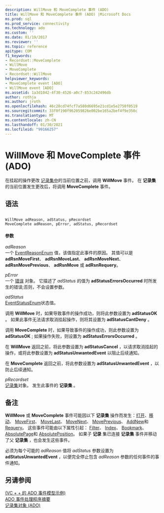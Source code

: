 ```yaml
---
description: WillMove 和 MoveComplete 事件 (ADO)
title: WillMove 和 MoveComplete 事件 (ADO) |Microsoft Docs
ms.prod: sql
ms.prod_service: connectivity
ms.technology: ado
ms.custom: ''
ms.date: 01/19/2017
ms.reviewer: ''
ms.topic: reference
apitype: COM
f1_keywords:
- Recordset::MoveComplete
- WillMove
- MoveComplete
- Recordset::WillMove
helpviewer_keywords:
- MoveComplete event [ADO]
- WillMove event [ADO]
ms.assetid: 1a3d1042-4f30-4526-a0c7-853c242496db
author: rothja
ms.author: jroth
ms.openlocfilehash: 46c28cd74fcf7a580d6695e21cd1e5e2750f0519
ms.sourcegitcommit: 33f0f190f962059826e002be165a2bef4f9e350c
ms.translationtype: MT
ms.contentlocale: zh-CN
ms.lasthandoff: 01/30/2021
ms.locfileid: "99166257"
---
```

# <a name="willmove-and-movecomplete-events-ado"></a>WillMove 和 MoveComplete 事件 (ADO)
在挂起的操作更改 [记录集中](./recordset-object-ado.md)的当前位置之前，调用 **WillMove** 事件。 在 **记录集** 的当前位置发生更改后，将调用 **MoveComplete** 事件。  
  
## <a name="syntax"></a>语法  
  
```  
  
WillMove adReason, adStatus, pRecordset  
MoveComplete adReason, pError, adStatus, pRecordset  
```  
  
#### <a name="parameters"></a>参数  
 *adReason*  
 一个 [EventReasonEnum](./eventreasonenum.md) 值，该值指定此事件的原因。 其值可以是 **adRsnMoveFirst**、 **adRsnMoveLast**、 **adRsnMoveNext**、 **adRsnMovePrevious**、 **adRsnMove** 或 **adRsnRequery**。  
  
 *pError*  
 一个 [错误](./error-object.md) 对象。 它描述了 *adStatus* 的值为 **adStatusErrorsOccurred** 时所发生的错误;否则，不会设置参数。  
  
 *adStatus*  
 [EventStatusEnum](./eventstatusenum.md)状态值。  
  
 调用 **WillMove** 时，如果导致事件的操作成功，则将此参数设置为 **adStatusOK** 。 如果此事件无法请求取消挂起操作，则将其设置为 **adStatusCantDeny** 。  
  
 调用 **MoveComplete** 时，如果导致事件的操作成功，则此参数设置为 **adStatusOK** ; 如果操作失败，则设置为 **adStatusErrorsOccurred** 。  
  
 在 **WillMove** 返回之前，将此参数设置为 **adStatusCancel** ，以请求取消挂起的操作，或将此参数设置为 **adStatusUnwantedEvent** 以阻止后续通知。  
  
 在 **MoveComplete** 返回之前，将此参数设置为 **adStatusUnwantedEvent** ，以防止后续通知。  
  
 *pRecordset*  
 [记录集](./recordset-object-ado.md)对象。 发生此事件的 **记录集** 。  
  
## <a name="remarks"></a>备注  
 **WillMove** 或 **MoveComplete** 事件可能因以下 **记录集** 操作而发生：[打开](./open-method-ado-recordset.md)、[移动](./move-method-ado.md)、 [MoveFirst](./movefirst-movelast-movenext-and-moveprevious-methods-ado.md)、 [MoveLast](./movefirst-movelast-movenext-and-moveprevious-methods-ado.md)、 [MoveNext](./movefirst-movelast-movenext-and-moveprevious-methods-ado.md)、 [MovePrevious](./movefirst-movelast-movenext-and-moveprevious-methods-ado.md)、 [AddNew](./addnew-method-ado.md)和 [Requery](./requery-method.md)。 这些事件可能由以下属性引起： [Filter](./filter-property.md)、 [Index](./index-property.md)、 [Bookmark](./bookmark-property-ado.md)、 [AbsolutePage](./absolutepage-property-ado.md)和 [AbsolutePosition](./absoluteposition-property-ado.md)。 如果子 **记录** 集已连接 **记录集** 事件并移动了父 **记录集** ，也会发生这些事件。  
  
 必须为每个可能的 *adReason* 值将 *adStatus* 参数设置为 **adStatusUnwantedEvent** ，以便完全停止包含 *adReason* 参数的任何事件的事件通知。  
  
## <a name="see-also"></a>另请参阅  
 [ (VC + + 的 ADO 事件模型示例) ](./ado-events-model-example-vc.md)   
 [ADO 事件处理程序摘要](../../guide/data/ado-event-handler-summary.md)   
 [记录集对象 (ADO)](./recordset-object-ado.md)